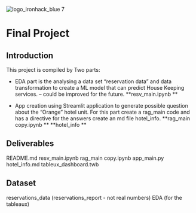 
![logo_ironhack_blue 7](https://user-images.githubusercontent.com/23629340/40541063-a07a0a8a-601a-11e8-91b5-2f13e4e6b441.png)

# Final Project

## Introduction
This project is compiled by Two parts:
-	EDA part is the analysing a data set “reservation data” and data transformation to create a ML model that can predict House Keeping services. – could be improved for the future.
**resv_main.ipynb **

-	App creation using Streamlit application to generate possible question about the “Orange” hotel unit. For this part create a  rag_main code and has a directive for the answers create an md file hotel_info.
**rag_main copy.ipynb **
**hotel_info **


 ## Deliverables
README.md 
resv_main.ipynb
rag_main copy.ipynb
app_main.py
hotel_info.md
tableux_dashboard.twb


 ## Dataset
 reservations_data (reservations_report - not real numbers)
 EDA (for the tableaux) 


 